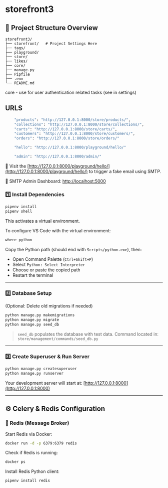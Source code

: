 # storefront3
## 📁 Project Structure Overview

```
storefront3/
├── storefront/   # Project Settings Here
├── tags/
├── playground/
├── store/
├── likes/
├── core/
├── manage.py
├── Pipfile
├── .env
└── README.md
```

core - use for user authentication related tasks (see in settings)


## URLS
```bash
    "products": "http://127.0.0.1:8000/store/products/",
    "collections": "http://127.0.0.1:8000/store/collections/",
    "carts": "http://127.0.0.1:8000/store/carts/",
    "customers": "http://127.0.0.1:8000/store/customers/",
    "orders": "http://127.0.0.1:8000/store/orders/"

    "hello": "http://127.0.0.1:8000/playground/hello/"

    "admin": "http://127.0.0.1:8000/admin/"
```

📧 Visit the [http://127.0.0.1:8000/playground/hello/](http://127.0.0.1:8000/playground/hello/) to trigger a fake email using SMTP.

📮 SMTP Admin Dashboard: [http://localhost:5000](http://localhost:5000)

### 1️⃣ Install Dependencies

```bash
pipenv install
pipenv shell
```

This activates a virtual environment.

To configure VS Code with the virtual environment:

```bash
where python
```

Copy the Python path (should end with `Scripts/python.exe`), then:

* Open Command Palette (`Ctrl+Shift+P`)
* Select `Python: Select Interpreter`
* Choose or paste the copied path
* Restart the terminal

---

### 2️⃣ Database Setup

(Optional: Delete old migrations if needed)

```bash
python manage.py makemigrations
python manage.py migrate
python manage.py seed_db
```

> `seed_db` populates the database with test data.
> Command located in: `store/management/commands/seed_db.py`

---

### 3️⃣ Create Superuser & Run Server

```bash
python manage.py createsuperuser
python manage.py runserver
```

Your development server will start at: [http://127.0.0.1:8000](http://127.0.0.1:8000)

---

## ⚙️ Celery & Redis Configuration

### 🔁 Redis (Message Broker)

Start Redis via Docker:

```bash
docker run -d -p 6379:6379 redis
```

Check if Redis is running:

```bash
docker ps
```

Install Redis Python client:

```bash
pipenv install redis
```
